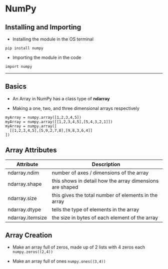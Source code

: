 # NumPy

## Installing and Importing

- Installing the module in the OS terminal
```
pip install numpy
```

- Importing the module in the code
```
import numpy
```

---

## Basics

- An Array in NumPy has a class type of **ndarray**

- Making a one, two, and three dimensional arrays respectively
```
myArray = numpy.array([1,2,3,4,5])
myArray = numpy.array([[1,2,3,4,5],[5,4,3,2,1]])
myArray = numpy.array([
  [[1,2,3,4,5],[5,9,2,7,8],[9,8,3,6,4]]
])
```

## Array Attributes
| Attribute | Description |
|-|-|
| ndarray.ndim | number of axes / dimensions of the array |
| ndarray.shape | this shows in detail how the array dimensions are shaped |
| ndarray.size | this gives the total number of elements in the array |
| ndarray.dtype | tells the type of elements in the array |
| ndarray.itemsize | the size in bytes of each element of the array |

## Array Creation

- Make an array full of zeros, made up of 2 lists with 4 zeros each
```numpy.zeros((2,4))```

- Make an array full of ones
```numpy.ones((3,4))```
